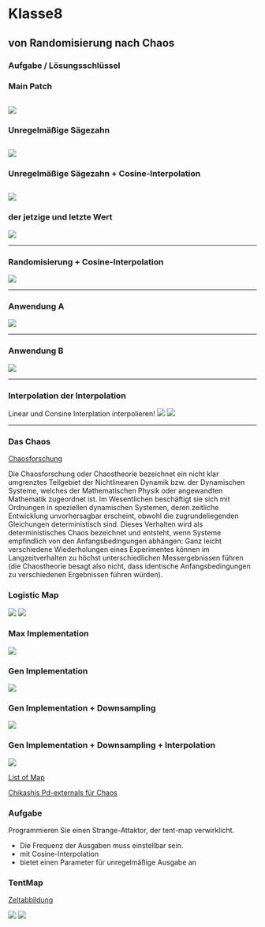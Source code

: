 # Klasse8

## von Randomisierung nach Chaos

### Aufgabe / Lösungsschlüssel

### Main Patch
 
![](Klasse8/png/main.png)
---
### Unregelmäßige Sägezahn

![](Klasse8/png/gen1.png)
---
### Unregelmäßige Sägezahn + Cosine-Interpolation

![](Klasse8/png/gen2.png)
---
### der jetzige und letzte Wert
![](Klasse8/png/gen3.png)

---
### Randomisierung + Cosine-Interpolation
![](Klasse8/png/gen4.png)

---
### Anwendung A
![](Klasse8/png/anw1.png)

---
### Anwendung B
![](Klasse8/png/anw2.png)

---
### Interpolation der Interpolation

Linear und Consine Interplation interpolieren!
![](Klasse8/png/meta.png)
![](Klasse8/png/meta_gen.png)

---

### Das Chaos


[Chaosforschung](https://de.wikipedia.org/wiki/Chaosforschung)

Die Chaosforschung oder Chaostheorie bezeichnet ein nicht klar umgrenztes Teilgebiet der Nichtlinearen Dynamik bzw. der Dynamischen Systeme, welches der Mathematischen Physik oder angewandten Mathematik zugeordnet ist. Im Wesentlichen beschäftigt sie sich mit Ordnungen in speziellen dynamischen Systemen, deren zeitliche Entwicklung unvorhersagbar erscheint, obwohl die zugrundeliegenden Gleichungen deterministisch sind. Dieses Verhalten wird als deterministisches Chaos bezeichnet und entsteht, wenn Systeme empfindlich von den Anfangsbedingungen abhängen: Ganz leicht verschiedene Wiederholungen eines Experimentes können im Langzeitverhalten zu höchst unterschiedlichen Messergebnissen führen (die Chaostheorie besagt also nicht, dass identische Anfangsbedingungen zu verschiedenen Ergebnissen führen würden). 

### Logistic Map
![](Klasse8/png/formula.png)
![](Klasse8/png/LogisticMap.png)

### Max Implementation
![](Klasse8/png/logistic.png)

### Gen Implementation
![](Klasse8/png/logistic_gen.png)

### Gen Implementation + Downsampling
![](Klasse8/png/logistic_gen2.png)

### Gen Implementation + Downsampling + Interpolation
![](Klasse8/png/logistic_gen3.png)




[List of Map](https://en.wikipedia.org/wiki/List_of_chaotic_maps)

[Chikashis Pd-externals für Chaos](https://github.com/chikashimiyama/pd_externals)

### Aufgabe
Programmieren Sie einen Strange-Attaktor, der tent-map verwirklicht. 

- Die Frequenz der Ausgaben muss einstellbar sein.
- mit Cosine-Interpolation
- bietet einen Parameter für unregelmäßige Ausgabe an

### TentMap
[Zeltabbildung](https://de.wikipedia.org/wiki/Zeltabbildung)

![](Klasse8/png/tent.png)
![](Klasse8/png/tent_e.png)



